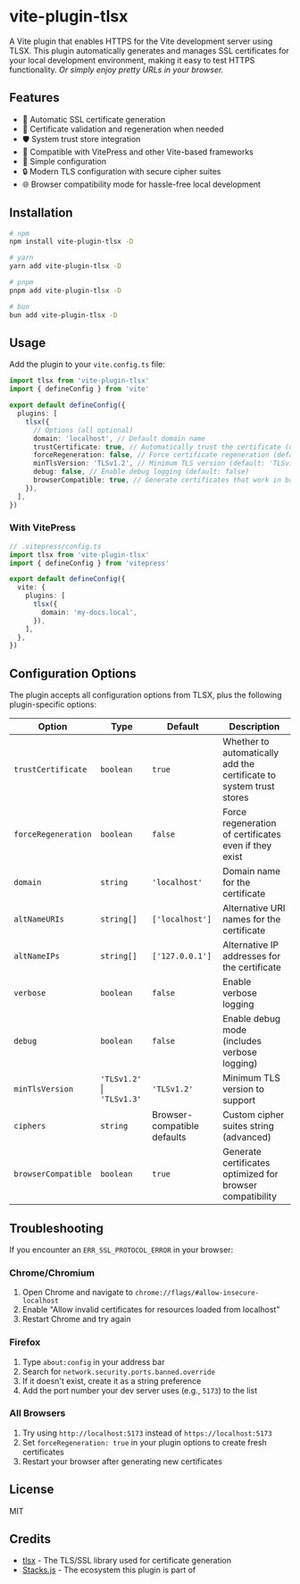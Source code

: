 # vite-plugin-tlsx

A Vite plugin that enables HTTPS for the Vite development server using TLSX. This plugin automatically generates and manages SSL certificates for your local development environment, making it easy to test HTTPS functionality. _Or simply enjoy pretty URLs in your browser._

## Features

- 🔐 Automatic SSL certificate generation
- 🔄 Certificate validation and regeneration when needed
- 🛡️ System trust store integration
- 🚀 Compatible with VitePress and other Vite-based frameworks
- 🧩 Simple configuration
- 🔒 Modern TLS configuration with secure cipher suites
- 🌐 Browser compatibility mode for hassle-free local development

## Installation

```bash
# npm
npm install vite-plugin-tlsx -D

# yarn
yarn add vite-plugin-tlsx -D

# pnpm
pnpm add vite-plugin-tlsx -D

# bun
bun add vite-plugin-tlsx -D
```

## Usage

Add the plugin to your `vite.config.ts` file:

```ts
import tlsx from 'vite-plugin-tlsx'
import { defineConfig } from 'vite'

export default defineConfig({
  plugins: [
    tlsx({
      // Options (all optional)
      domain: 'localhost', // Default domain name
      trustCertificate: true, // Automatically trust the certificate (default: true)
      forceRegeneration: false, // Force certificate regeneration (default: false)
      minTlsVersion: 'TLSv1.2', // Minimum TLS version (default: 'TLSv1.2')
      debug: false, // Enable debug logging (default: false)
      browserCompatible: true, // Generate certificates that work in browsers (default: true)
    }),
  ],
})
```

### With VitePress

```ts
// .vitepress/config.ts
import tlsx from 'vite-plugin-tlsx'
import { defineConfig } from 'vitepress'

export default defineConfig({
  vite: {
    plugins: [
      tlsx({
        domain: 'my-docs.local',
      }),
    ],
  },
})
```

## Configuration Options

The plugin accepts all configuration options from TLSX, plus the following plugin-specific options:

| Option | Type | Default | Description |
|--------|------|---------|-------------|
| `trustCertificate` | `boolean` | `true` | Whether to automatically add the certificate to system trust stores |
| `forceRegeneration` | `boolean` | `false` | Force regeneration of certificates even if they exist |
| `domain` | `string` | `'localhost'` | Domain name for the certificate |
| `altNameURIs` | `string[]` | `['localhost']` | Alternative URI names for the certificate |
| `altNameIPs` | `string[]` | `['127.0.0.1']` | Alternative IP addresses for the certificate |
| `verbose` | `boolean` | `false` | Enable verbose logging |
| `debug` | `boolean` | `false` | Enable debug mode (includes verbose logging) |
| `minTlsVersion` | `'TLSv1.2'` \| `'TLSv1.3'` | `'TLSv1.2'` | Minimum TLS version to support |
| `ciphers` | `string` | Browser-compatible defaults | Custom cipher suites string (advanced) |
| `browserCompatible` | `boolean` | `true` | Generate certificates optimized for browser compatibility |

## Troubleshooting

If you encounter an `ERR_SSL_PROTOCOL_ERROR` in your browser:

### Chrome/Chromium

1. Open Chrome and navigate to `chrome://flags/#allow-insecure-localhost`
2. Enable "Allow invalid certificates for resources loaded from localhost"
3. Restart Chrome and try again

### Firefox

1. Type `about:config` in your address bar
2. Search for `network.security.ports.banned.override`
3. If it doesn't exist, create it as a string preference
4. Add the port number your dev server uses (e.g., `5173`) to the list

### All Browsers

1. Try using `http://localhost:5173` instead of `https://localhost:5173`
2. Set `forceRegeneration: true` in your plugin options to create fresh certificates
3. Restart your browser after generating new certificates

## License

MIT

## Credits

- [tlsx](https://github.com/stacksjs/tlsx) - The TLS/SSL library used for certificate generation
- [Stacks.js](https://github.com/stacksjs) - The ecosystem this plugin is part of
